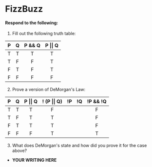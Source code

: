 # FizzBuzz
#### Respond to the following:

1. Fill out the following truth table:

| P  | Q  | P && Q | P \|\| Q |
|:--:|:--:|:------:|:--------:|
| T  | T  |   T    |    T    |
| T  | F  |   F    |    T     |
| F  | T  |   F    |    T     |
| F  | F  |   F    |    F     |


2. Prove a version of DeMorgan's Law:

| P  | Q  | P \|\| Q | ! (P \|\| Q) | !P | !Q | !P && !Q |
|:--:|:--:|:--------:|:------------:|:--:|:--:|:--------:|
| T  | T  |    T     |       F      |    |    |    F     |
| T  | F  |    T     |       T      |    |    |    F     |
| F  | T  |    T     |       T      |    |    |    F     |
| F  | F  |    F     |       T      |    |    |    T     |

3. What does DeMorgan's state and how did you prove it for the case above?
  * **YOUR WRITING HERE**
